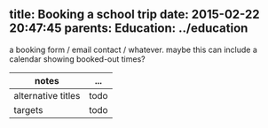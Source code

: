 title: Booking a school trip
date: 2015-02-22 20:47:45
parents:
  Education: ../education
---

a booking form / email contact / whatever.  maybe this can include a calendar showing booked-out times?

 notes | ...
-------|-----
alternative titles | todo
targets | todo
